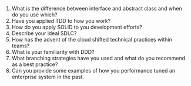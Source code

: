 1. What is the difference between interface and abstract class and when do you use which?
2. Have you applied TDD to how you work?
3. How do you apply SOLID to you development efforts?
4. Describe your ideal SDLC?
5. How has the advent of the cloud shifted technical practices within teams?
6. What is your familiarity with DDD?
7. What branching strategies have you used and what do you recommend as a best practice?
8. Can you provide some examples of how you performance tuned an enterprise system in the past.
   
